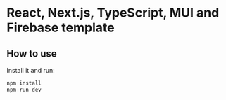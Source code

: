 # React, Next.js, TypeScript, MUI and Firebase template

## How to use

Install it and run:

```sh
npm install
npm run dev
```
